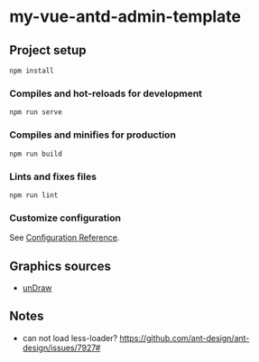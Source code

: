 # my-vue-antd-admin-template

## Project setup
```
npm install
```

### Compiles and hot-reloads for development
```
npm run serve
```

### Compiles and minifies for production
```
npm run build
```

### Lints and fixes files
```
npm run lint
```

### Customize configuration
See [Configuration Reference](https://cli.vuejs.org/config/).


## Graphics sources

* [unDraw](https://undraw.co/)


## Notes
* can not load less-loader? https://github.com/ant-design/ant-design/issues/7927#